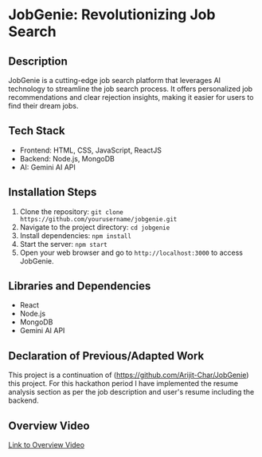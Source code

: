 # JobGenie: Revolutionizing Job Search

## Description
JobGenie is a cutting-edge job search platform that leverages AI technology to streamline the job search process. It offers personalized job recommendations and clear rejection insights, making it easier for users to find their dream jobs.

## Tech Stack
- Frontend: HTML, CSS, JavaScript, ReactJS
- Backend: Node.js, MongoDB
- AI: Gemini AI API

## Installation Steps
1. Clone the repository: `git clone https://github.com/yourusername/jobgenie.git`
2. Navigate to the project directory: `cd jobgenie`
3. Install dependencies: `npm install`
4. Start the server: `npm start`
5. Open your web browser and go to `http://localhost:3000` to access JobGenie.

## Libraries and Dependencies
- React
- Node.js
- MongoDB
- Gemini AI API

## Declaration of Previous/Adapted Work
This project is a continuation of (https://github.com/Arijit-Char/JobGenie) this project. For this hackathon period I have implemented the resume analysis section as per the job description and user's resume including the backend.

## Overview Video
[Link to Overview Video](https://youtu.be/bTVPZqSpP0Y)

